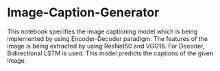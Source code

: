 # Image-Caption-Generator
This notebook specifies the image captioning model which is being implemented by using Encoder-Decoder paradigm. The features of the image is being extracted by using ResNet50 and VGG16. For Decoder, Bidirectional LSTM is used. This model predicts the captions of the given image. 
